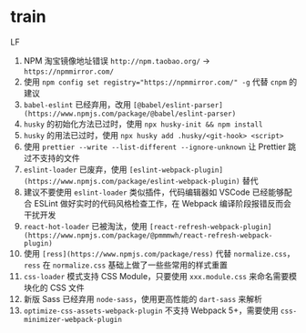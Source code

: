 # train

LF

1. NPM 淘宝镜像地址错误 `http://npm.taobao.org/` -> `https://npmmirror.com/`
1. 使用 `npm config set registry="https://npmmirror.com/" -g` 代替 `cnpm` 的建议
1. `babel-eslint` 已经弃用，改用 `[@babel/eslint-parser](https://www.npmjs.com/package/@babel/eslint-parser)`
1. `husky` 的初始化方法已过时，使用 `npx husky-init && npm install`
1. `husky` 的用法已过时，使用 `npx husky add .husky/<git-hook> <script>`
1. 使用 `prettier --write --list-different --ignore-unknown` 让 Prettier 跳过不支持的文件
1. `eslint-loader` 已废弃，使用 `[eslint-webpack-plugin](https://www.npmjs.com/package/eslint-webpack-plugin)` 替代
1. 建议不要使用 `eslint-loader` 类似插件，代码编辑器如 VSCode 已经能够配合 ESLint 做好实时的代码风格检查工作，在 Webpack 编译阶段报错反而会干扰开发
1. `react-hot-loader` 已被淘汰，使用 `[react-refresh-webpack-plugin](https://www.npmjs.com/package/@pmmmwh/react-refresh-webpack-plugin)`
1. 使用 `[ress](https://www.npmjs.com/package/ress)` 代替 `normalize.css`，`ress` 在 `normalize.css` 基础上做了一些些常用的样式重置
1. `css-loader` 模式支持 CSS Module，只要使用 `xxx.module.css` 来命名需要模块化的 CSS 文件
1. 新版 Sass 已经弃用 `node-sass`，使用更高性能的 `dart-sass` 来解析
1. `optimize-css-assets-webpack-plugin` 不支持 Webpack 5+，需要使用 `css-minimizer-webpack-plugin`
